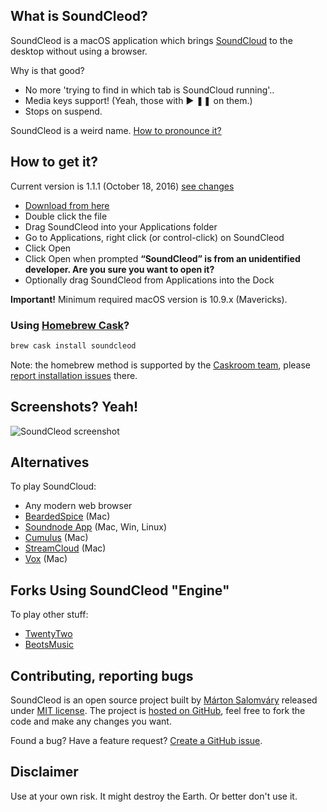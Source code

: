 ## What is SoundCleod?

SoundCleod is a macOS application which brings
[SoundCloud](http://soundcloud.com) to the
desktop without using a browser.

Why is that good?

- No more 'trying to find in which tab is SoundCloud running'..
- Media keys support! (Yeah, those with ▶ ❚❚ on them.)
- Stops on suspend.

SoundCleod is a weird name. [How to pronounce it?](https://soundcloud.com/senart/soundcleod)

## How to get it?

Current version is 1.1.1 (October 18, 2016) [see changes](https://github.com/salomvary/soundcleod/blob/master/CHANGELOG.md)

- [Download from
	here](https://github.com/salomvary/soundcleod/releases/download/v1.1.1/SoundCleod.dmg)
- Double click the file
- Drag SoundCleod into your Applications folder
- Go to Applications, right click (or control-click) on SoundCleod
- Click Open
- Click Open when prompted **“SoundCleod” is from an unidentified developer. Are you sure you want to open it?**
- Optionally drag SoundCleod from Applications into the Dock

**Important!** Minimum required macOS version is 10.9.x (Mavericks).

### Using [Homebrew Cask](http://caskroom.io/)?

```sh
brew cask install soundcleod
```

Note: the homebrew method is supported by the [Caskroom team](https://github.com/caskroom/homebrew-cask), please [report installation issues](https://github.com/caskroom/homebrew-cask#reporting-bugs) there.

## Screenshots? Yeah!

![SoundCleod screenshot](https://raw.github.com/salomvary/soundcleod/master/screenshot.png)

## Alternatives

To play SoundCloud:

- Any modern web browser
- [BeardedSpice](https://github.com/beardedspice/beardedspice) (Mac)
- [Soundnode App](http://www.soundnodeapp.com/) (Mac, Win, Linux)
- [Cumulus](https://github.com/gillesdemey/Cumulus) (Mac)
- [StreamCloud](http://streamcloud.cc) (Mac)
- [Vox](http://coppertino.com/) (Mac)

## Forks Using SoundCleod "Engine"

To play other stuff:

- [TwentyTwo](https://github.com/marcw/twentytwo)
- [BeotsMusic](http://beotsmusic.kiding.net/)

## Contributing, reporting bugs

SoundCleod is an open source project built by [Márton
Salomváry](https://twitter.com/salomvary) released under [MIT
license](https://github.com/salomvary/soundcleod/blob/master/LICENSE). The
project is [hosted on GitHub](https://github.com/salomvary/soundcleod), feel
free to fork the code and make any changes you want.

Found a bug? Have a feature request? [Create a GitHub
issue](https://github.com/salomvary/soundcleod/issues).

## Disclaimer

Use at your own risk. It might destroy the Earth. Or better don't use
it.

